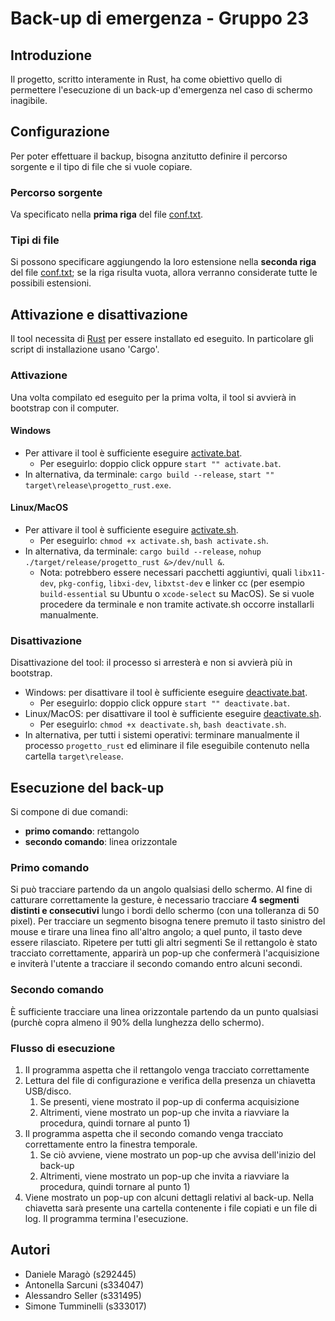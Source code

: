 # Back-up di emergenza - Gruppo 23


## Introduzione

Il progetto, scritto interamente in Rust, ha come obiettivo quello di permettere l'esecuzione di un back-up d'emergenza nel caso di schermo inagibile.


## Configurazione

Per poter effettuare il backup, bisogna anzitutto definire il percorso sorgente e il tipo di file che si vuole copiare.
### Percorso sorgente
Va specificato nella **prima riga** del file [conf.txt](./conf.txt).
### Tipi di file
Si possono specificare aggiungendo la loro estensione nella **seconda riga** del file [conf.txt](./conf.txt); se la riga risulta vuota, allora verranno considerate tutte le possibili estensioni.

## Attivazione e disattivazione
Il tool necessita di [Rust](https://www.rust-lang.org/tools/install) per essere installato ed eseguito. In particolare gli script di installazione usano 'Cargo'.
### Attivazione
Una volta compilato ed eseguito per la prima volta, il tool si avvierà in bootstrap con il computer.
#### Windows
- Per attivare il tool è sufficiente eseguire [activate.bat](./activate.bat).
  - Per eseguirlo: doppio click oppure `start "" activate.bat`. 
- In alternativa, da terminale: `cargo build --release`, `start "" target\release\progetto_rust.exe`.
#### Linux/MacOS
- Per attivare il tool è sufficiente eseguire [activate.sh](./activate.sh).
  - Per eseguirlo: `chmod +x activate.sh`, `bash activate.sh`. 
- In alternativa, da terminale: `cargo build --release`, `nohup ./target/release/progetto_rust &>/dev/null &`.
  - Nota: potrebbero essere necessari pacchetti aggiuntivi, quali `libx11-dev`, `pkg-config`, `libxi-dev`, `libxtst-dev` e linker cc (per esempio `build-essential` su Ubuntu o `xcode-select` su MacOS). Se si vuole procedere da terminale e non tramite activate.sh occorre installarli manualmente.
### Disattivazione 
Disattivazione del tool: il processo si arresterà e non si avvierà più in bootstrap.
- Windows: per disattivare il tool è sufficiente eseguire [deactivate.bat](./deactivate.bat).
  - Per eseguirlo: doppio click oppure `start "" deactivate.bat`.
- Linux/MacOS: per disattivare il tool è sufficiente eseguire [deactivate.sh](./deactivate.sh).
  - Per eseguirlo: `chmod +x deactivate.sh`, `bash deactivate.sh`.  
- In alternativa, per tutti i sistemi operativi: terminare manualmente il processo `progetto_rust` ed eliminare il file eseguibile contenuto nella cartella `target\release`.


## Esecuzione del back-up
Si compone di due comandi:
 - **primo comando**: rettangolo
 - **secondo comando**: linea orizzontale

### Primo comando
Si può tracciare partendo da un angolo qualsiasi dello schermo.
Al fine di catturare correttamente la gesture, è necessario tracciare **4 segmenti distinti e consecutivi** lungo i bordi dello schermo (con una tolleranza di 50 pixel).
Per tracciare un segmento bisogna tenere premuto il tasto sinistro del mouse e tirare una linea fino all'altro angolo; a quel punto, il tasto deve essere rilasciato. Ripetere per tutti gli altri segmenti
Se il rettangolo è stato tracciato correttamente, apparirà un pop-up che confermerà l'acquisizione e inviterà l'utente a tracciare il secondo comando entro alcuni secondi.

### Secondo comando
È sufficiente tracciare una linea orizzontale partendo da un punto qualsiasi (purchè copra almeno il 90% della lunghezza dello schermo).

### Flusso di esecuzione
1. Il programma aspetta che il rettangolo venga tracciato correttamente
2. Lettura del file di configurazione e verifica della presenza un chiavetta USB/disco.
   1. Se presenti, viene mostrato il pop-up di conferma acquisizione
   2. Altrimenti, viene mostrato un pop-up che invita a riavviare la procedura, quindi tornare al punto 1)
3. Il programma aspetta che il secondo comando venga tracciato correttamente entro la finestra temporale.
   1. Se ciò avviene, viene mostrato un pop-up che avvisa dell'inizio del back-up
   2. Altrimenti, viene mostrato un pop-up che invita a riavviare la procedura, quindi tornare al punto 1)
4. Viene mostrato un pop-up con alcuni dettagli relativi al back-up.
   Nella chiavetta sarà presente una cartella contenente i file copiati e un file di log.
   Il programma termina l'esecuzione.

## Autori

- Daniele Maragò    (s292445)
- Antonella Sarcuni (s334047)
- Alessandro Seller (s331495)
- Simone Tumminelli (s333017)
 

